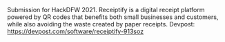 Submission for HackDFW 2021. Receiptify is a digital receipt platform powered by QR codes that benefits both small businesses and customers, while also avoiding the waste created by paper receipts. Devpost: https://devpost.com/software/receiptify-913soz
